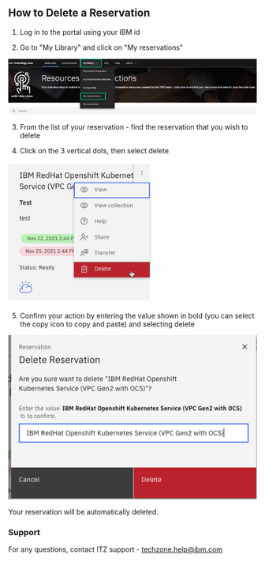 ## How to Delete a Reservation

1. Log in to the portal using your IBM id  

2. Go to "My Library" and click on "My reservations"  

![my reservation ITZ](Images/My%20reservations.png)

3. From the list of your reservation - find the reservation that you wish to delete  

4. Click on the 3 vertical dots, then select delete  

![3dot ITZ](Images/3dots-delete.png)

5. Confirm your action by entering the value shown in bold (you can select the copy icon to copy and paste) and selecting delete

![Delete ITZ](Images/delete-confirm.png)

Your reservation will be automatically deleted.

### Support

For any questions, contact ITZ support - techzone.help@ibm.com
